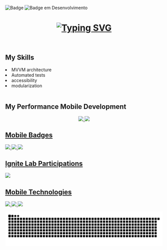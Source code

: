 
![Badge](https://visitor-counter-badge.vercel.app/api/annecgs/visitor-counter-badge/?label=Visitor&color=fc7695&labelColor=C71585)
![Badge em Desenvolvimento](http://img.shields.io/static/v1?label=STATUS&message=Portfolio%20Mobile%20em%20Desenvolvimento&color=993399&style=for-the-badge)
<!--h1 text align = "center">Ana Claudia Mobile Developer</h1-->



<h1 text align="center"><a href="https://git.io/typing-svg"><img src="https://readme-typing-svg.herokuapp.com?font=Fira+Codes&size=35&pause=1000&color=C71585&labe&center=true&width=785&height=70&lines=Hello+I'm+Ana+Claudia;I'm+Mobile+Developer;I+program+in+kotlin+and+java;" alt="Typing SVG" /></a></h1>

<!--### Hello, I'm Ana, Brazilian, from Rio de Janeiro and a technology professional with skills in mobile development, front-end, back-end and data science.-->

<!--https://readme-typing-svg.herokuapp.com/demo/-->

<!--
**annecgs/annecgs** is a ✨ _special_ ✨ repository because its `README.md` (this file) appears on your GitHub profile.

Here are some ideas to get you started:

- 🔭 I’m currently working on ...
- 🌱 I’m currently learning ...
- 👯 I’m looking to collaborate on ...
- 🤔 I’m looking for help with ...
- 💬 Ask me about ...
- 📫 How to reach me: ...
- 😄 Pronouns: ...
- ⚡ Fun fact: ...
-->

<br/>

## My Skills
<li>MVVM architecture</li>
<li>Automated tests</li>
<li>accessibility</li>
<li>modularization</li>

<br/>

## My Performance Mobile Development
<div align="center">
  <a href="https://github.com/annecgs">
  <img height="180em" src="https://github-readme-stats.vercel.app/api?username=annecgs&show_icons=true&theme=dracula&include_all_commits=true&count_private=true"/>
  <img height="180em" src="https://github-readme-stats.vercel.app/api/top-langs/?username=annecgs&langs_count=7&theme=dracula"/>
</div>

## Mobile Badges

<div float="left">
<img src = "https://user-images.githubusercontent.com/103140224/196045848-0d64228f-08c8-4aa2-a505-516a2419a50d.png" witdh="100px" height="100px"/>
<img src = "https://user-images.githubusercontent.com/103140224/196045892-9cbf4873-d1b6-4033-9bb8-9ce3b0e7de1e.png" witdh="100px" height="100px"/>
<img src = "https://user-images.githubusercontent.com/103140224/196045905-f35babed-c600-4192-b742-2c2c68bb3a1b.png" witdh="100px" height="100px"/>
</div>

## Ignite Lab Participations
<img src="https://user-images.githubusercontent.com/103140224/196045373-89892c79-3989-43b4-9d61-5660ac65fa6b.png" width="350px"/>

## Mobile Technologies
<img src ="https://img.shields.io/badge/Android-3DDC84?style=for-the-badge&logo=android&logoColor=white"/> <img src = "https://img.shields.io/badge/Kotlin-0095D5?&style=for-the-badge&logo=kotlin&logoColor=white" /> <img src = "https://img.shields.io/badge/Java-ED8B00?style=for-the-badge&logo=java&logoColor=white"/>


![Snake animation](https://github.com/annecgs/annecgs/blob/output/github-contribution-grid-snake.svg)
